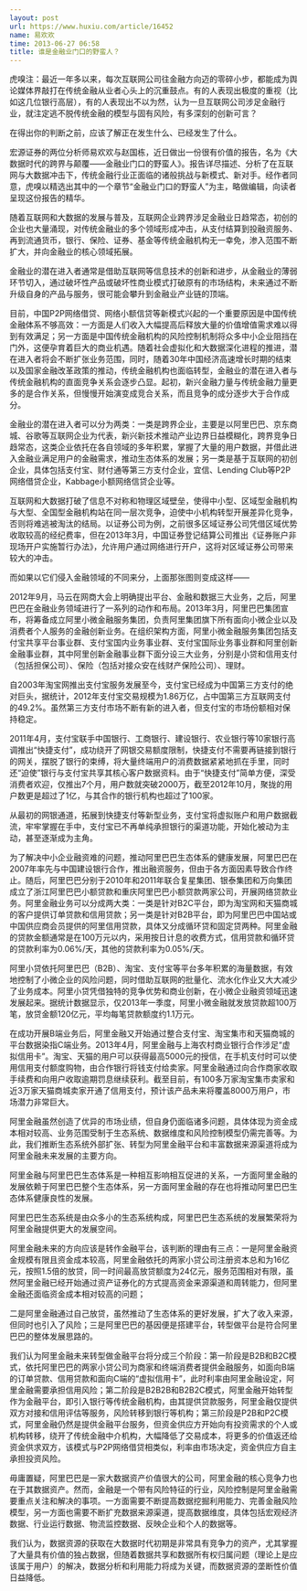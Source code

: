 ```yaml
---
layout: post
url: https://www.huxiu.com/article/16452
name: 易欢欢
time: 2013-06-27 06:58
title: 谁是金融业门口的野蛮人？
---
```

虎嗅注：最近一年多以来，每次互联网公司往金融方向迈的零碎小步，都能成为舆论媒体界敲打在传统金融从业者心头上的沉重鼓点。有的人表现出极度的重视（比如这几位银行高层），有的人表现出不以为然，认为一旦互联网公司涉足金融行业，就注定逃不脱传统金融的模型与固有风险，有多深刻的创新可言？

在得出你的判断之前，应该了解正在发生什么、已经发生了什么。

宏源证券的两位分析师易欢欢与赵国栋，近日做出一份很有价值的报告，名为《大数据时代的跨界与颠覆——金融业门口的野蛮人》。报告详尽描述、分析了在互联网与大数据冲击下，传统金融行业正面临的诸般挑战与新模式、新对手。经作者同意，虎嗅以精选出其中的一个章节“金融业门口的野蛮人”为主，略做编辑，向读者呈现这份报告的精华。

随着互联网和大数据的发展与普及，互联网企业跨界涉足金融业日趋常态，初创的企业也大量涌现，对传统金融业的多个领域形成冲击，从支付结算到投融资服务、再到流通货币，银行、保险、证券、基金等传统金融机构无一幸免，渗入范围不断扩大，并向金融业的核心领域拓展。

金融业的潜在进入者通常是借助互联网等信息技术的创新和进步，从金融业的薄弱环节切入，通过破坏性产品或破坏性商业模式打破原有的市场结构，未来通过不断升级自身的产品与服务，很可能会攀升到金融业产业链的顶端。

目前，中国P2P网络借贷、网络小额信贷等新模式兴起的一个重要原因是中国传统金融体系不够高效：一方面是人们收入大幅提高后释放大量的价值增值需求难以得到有效满足；另一方面是中国传统金融机构的风险控制机制将众多中小企业阻挡在门外，这便孕育着巨大的商业机遇。随着社会虚拟化和大数据深化进程的推进，潜在进入者将会不断扩张业务范围，同时，随着30年中国经济高速增长时期的结束以及国家金融改革政策的推动，传统金融机构也面临转型，金融业的潜在进入者与传统金融机构的直面竞争关系会逐步凸显。起初，新兴金融力量与传统金融力量更多的是合作关系，但慢慢开始演变成竞合关系，而且竞争的成分逐步大于合作成分。

金融业的潜在进入者可以分为两类：一类是跨界企业，主要是以阿里巴巴、京东商城、谷歌等互联网企业为代表，新兴新技术推动产业边界日益模糊化，跨界竞争日趋常态，这类企业依托在各自领域的多年积累，掌握了大量的用户数据，并借此进入金融业满足用户的金融需求，推动生态体系的发展；另一类是基于互联网的初创企业，具体包括支付宝、财付通等第三方支付企业，宜信、Lending Club等P2P网络借贷企业，Kabbage小额网络信贷企业等。

互联网和大数据打破了信息不对称和物理区域壁垒，使得中小型、区域型金融机构与大型、全国型金融机构站在同一层次竞争，迫使中小机构转型开展差异化竞争，否则将难逃被淘汰的结局。以证券公司为例，之前很多区域证券公司凭借区域优势收取较高的经纪费率，但在2013年3月，中国证券登记结算公司推出《证券账户非现场开户实施暂行办法》，允许用户通过网络进行开户，这将对区域证券公司带来较大的冲击。

而如果以它们侵入金融领域的不同来分，上面那张图则变成这样——

2012年9月，马云在网商大会上明确提出平台、金融和数据三大业务，之后，阿里巴巴在金融业务领域进行了一系列的动作和布局。2013年3月，阿里巴巴集团宣布，将筹备成立阿里小微金融服务集团，负责阿里集团旗下所有面向小微企业以及消费者个人服务的金融创新业务。在组织架构方面，阿里小微金融服务集团包括支付宝共享平台事业群、支付宝国内业务事业群、支付宝国际业务事业群和阿里创新金融事业群，其中阿里创新金融事业群下面分设三大业务，分别是小贷和信用支付（包括担保公司）、保险（包括对接众安在线财产保险公司）、理财。

自2003年淘宝网推出支付宝服务发展至今，支付宝已经成为中国第三方支付的绝对巨头，据统计，2012年支付宝交易规模为1.86万亿，占中国第三方互联网支付的49.2%。虽然第三方支付市场不断有新的进入者，但支付宝的市场份额相对保持稳定。

2011年4月，支付宝联手中国银行、工商银行、建设银行、农业银行等10家银行高调推出“快捷支付”，成功绕开了网银交易额度限制，快捷支付不需要再链接到银行的网关，摆脱了银行的束缚，将大量终端用户的消费数据紧紧地抓在手里，同时还“迫使”银行与支付宝共享其核心客户数据资料。由于“快捷支付”简单方便，深受消费者欢迎，仅推出7个月，用户数就突破2000万，截至2012年10月，聚拢的用户数更是超过了1亿，与其合作的银行机构也超过了100家。

从最初的网银通道，拓展到快捷支付等新型业务，支付宝将虚拟账户和用户数据截流，牢牢掌握在手中，支付宝已不再单纯承担银行的渠道功能，开始化被动为主动，甚至逐渐成为主角。

为了解决中小企业融资难的问题，推动阿里巴巴生态体系的健康发展，阿里巴巴在2007年率先与中国建设银行合作，推出融资服务，但由于各方面因素导致合作终止。随后，阿里巴巴分别于2010年和2011年联合复星集团、银泰集团和万向集团成立了浙江阿里巴巴小额贷款和重庆阿里巴巴小额贷款两家公司，开展网络贷款业务。阿里金融业务可以分成两大类：一类是针对B2C平台，即为淘宝网和天猫商城的客户提供订单贷款和信用贷款；另一类是针对B2B平台，即为阿里巴巴中国站或中国供应商会员提供的阿里信用贷款，具体又分成循环贷和固定贷两种。阿里金融的贷款金额通常是在100万元以内，采用按日计息的收费方式，信用贷款和循环贷的贷款利率为0.06%/天，其他的贷款利率为0.05%/天。

阿里小贷依托阿里巴巴（B2B）、淘宝、支付宝等平台多年积累的海量数据，有效地控制了小微企业的风险问题，同时借助互联网的批量化、流水化作业又大大减少了业务成本。阿里小贷凭借独特的竞争优势和商业创新，在小微企业融资领域迅速发展起来。据统计数据显示，仅2013年一季度，阿里小微金融就发放贷款超100万笔，放贷金额120亿元，平均每笔贷款额度约1.1万元。

在成功开展B端业务后，阿里金融又开始通过整合支付宝、淘宝集市和天猫商城的平台数据染指C端业务。2013年4月，阿里金融与上海农村商业银行合作涉足“虚拟信用卡”。淘宝、天猫的用户可以获得最高5000元的授信，在手机支付时可以使用信用支付额度购物，由合作银行将钱支付给卖家。阿里金融通过向合作商家收取手续费和向用户收取逾期罚息继续获利。截至目前，有100多万家淘宝集市卖家和近3万家天猫商城卖家开通了信用支付，预计该产品未来将覆盖8000万用户，市场潜力非常巨大。

阿里金融虽然创造了优异的市场业绩，但自身仍面临诸多问题，具体体现为资金成本相对较高、业务范围受制于生态系统、数据维度和风险控制模型仍需完善等。为此，我们推断生态系统外部扩张、转型为阿里金融平台和丰富数据来源渠道将成为阿里金融未来发展的主要方向。

阿里金融与阿里巴巴生态体系是一种相互影响相互促进的关系，一方面阿里金融的发展依赖于阿里巴巴整个生态体系，另一方面阿里金融的存在也将推动阿里巴巴生态体系健康良性的发展。

阿里巴巴生态系统是由众多小的生态系统构成，阿里巴巴生态系统的发展繁荣将为阿里金融提供更大的发展空间。

阿里金融未来的方向应该是转作金融平台，该判断的理由有三点：一是阿里金融资金规模有限且资金成本较高，阿里金融依托的两家小贷公司注册资本总和为16亿元，按照1.5倍的放贷，同一时间最高放贷额度为24亿元，服务范围相对有限，虽然阿里金融已经开始通过资产证券化的方式提高资金来源渠道和周转能力，但阿里金融还面临资金成本相对较高的问题；

二是阿里金融通过自己放贷，虽然推动了生态体系的更好发展，扩大了收入来源，但同时也引入了风险；三是阿里巴巴的基因便是搭建平台，转型做平台是符合阿里巴巴的整体发展思路的。

我们认为阿里金融未来转型做金融平台将分成三个阶段：第一阶段是B2B和B2C模式，依托阿里巴巴的两家小贷公司为商家和终端消费者提供金融服务，如面向B端的订单贷款、信用贷款和面向C端的“虚拟信用卡”，此时利率由阿里金融设定，阿里金融需要承担信用风险；第二阶段是B2B2B和B2B2C模式，阿里金融开始转型作为金融平台，即引入银行等传统金融机构，由其提供贷款服务，阿里金融仅提供双方对接和信用评估等服务，风险转移到银行等机构；第三阶段是P2B和P2C模式，阿里金融仍然是提供金融平台服务，但资金供应方开始向有投资需求的个人或机构转移，绕开了传统金融中介机构，大幅降低了交易成本，将更多的价值返还给资金供求双方，该模式与P2P网络借贷相类似，利率由市场决定，资金供应方自主承担投资风险。

毋庸置疑，阿里巴巴是一家大数据资产价值很大的公司，阿里金融的核心竞争力也在于其数据资产。然而，金融是一个带有风险特征的行业，风险控制是阿里金融需要重点关注和解决的事项。一方面需要不断提高数据挖掘利用能力、完善金融风险模型，另一方面也需要不断扩充数据来源渠道，提高数据维度，具体包括宏观经济数据、行业运行数据、物流监控数据、反映企业和个人的数据等。

我们认为，数据资源的获取在大数据时代初期是非常具有竞争力的资产，尤其掌握了大量具有价值的独占数据，但随着数据共享和数据所有权归属问题（理论上是应该属于用户）的解决，数据分析和利用能力将成为关键，而数据资源的垄断性价值日益降低。

